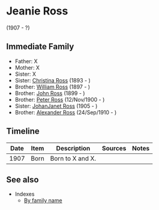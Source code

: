 ﻿---
layout: page
permalink: /people/i71751658
---

# Jeanie Ross
(1907 - ?)

## Immediate Family

* Father: X
* Mother: X
* Sister: X
* Sister: [Christina Ross](./@i10478196@-christina-ross-b1893-d.md) (1893 - )
* Brother: [William Ross](./@i21369571@-william-ross-b1897-d.md) (1897 - )
* Brother: [John Ross](./@i35298145@-john-ross-b1899-d.md) (1899 - )
* Brother: [Peter Ross](./@i67099773@-peter-ross-b1900-11-12-d.md) (12/Nov/1900 - )
* Sister: [JohanJanet Ross](./@i18017632@-johanjanet-ross-b1905-d.md) (1905 - )
* Brother: [Alexander Ross](./@i52064896@-alexander-ross-b1910-9-24-d.md) (24/Sep/1910 - )

## Timeline

Date | Item | Description | Sources | Notes
---|---|---|---|---
1907 | Born | Born to X and X. |  | 


## See also

- Indexes
  - [By family name](../index-by-family-name.md)

